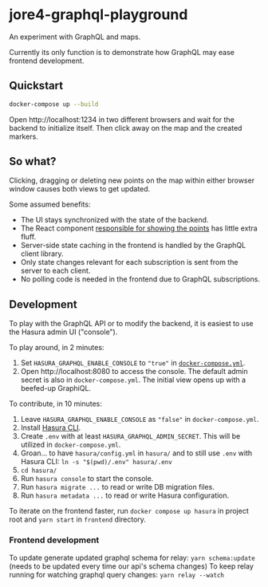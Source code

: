 # jore4-graphql-playground

An experiment with GraphQL and maps.

Currently its only function is to demonstrate how GraphQL may ease frontend development.

## Quickstart

```sh
docker-compose up --build
```

Open http://localhost:1234 in two different browsers and wait for the backend to initialize itself.
Then click away on the map and the created markers.

## So what?

Clicking, dragging or deleting new points on the map within either browser window causes both views to get updated.

Some assumed benefits:

- The UI stays synchronized with the state of the backend.
- The React component [responsible for showing the points](frontend/src/components/CircleLayer.tsx) has little extra fluff.
- Server-side state caching in the frontend is handled by the GraphQL client library.
- Only state changes relevant for each subscription is sent from the server to each client.
- No polling code is needed in the frontend due to GraphQL subscriptions.

## Development

To play with the GraphQL API or to modify the backend, it is easiest to use the Hasura admin UI ("console").

To play around, in 2 minutes:

1. Set `HASURA_GRAPHQL_ENABLE_CONSOLE` to `"true"` in [`docker-compose.yml`](docker-compose.yml).
1. Open http://localhost:8080 to access the console.
   The default admin secret is also in `docker-compose.yml`.
   The initial view opens up with a beefed-up GraphiQL.

To contribute, in 10 minutes:

1. Leave `HASURA_GRAPHQL_ENABLE_CONSOLE` as `"false"` in `docker-compose.yml`.
1. Install [Hasura CLI](https://hasura.io/docs/1.0/graphql/core/hasura-cli/install-hasura-cli.html).
1. Create `.env` with at least `HASURA_GRAPHQL_ADMIN_SECRET`.
   This will be utilized in `docker-compose.yml`.
1. Groan... to have `hasura/config.yml` in `hasura/` and to still use `.env` with Hasura CLI: `ln -s "$(pwd)/.env" hasura/.env`
1. `cd hasura/`
1. Run `hasura console` to start the console.
1. Run `hasura migrate ...` to read or write DB migration files.
1. Run `hasura metadata ...` to read or write Hasura configuration.

To iterate on the frontend faster, run `docker compose up hasura` in project root and `yarn start` in `frontend` directory.

### Frontend development

To update generate updated graphql schema for relay:
`yarn schema:update` (needs to be updated every time our api's schema changes)
To keep relay running for watching graphql query changes:
`yarn relay --watch`
